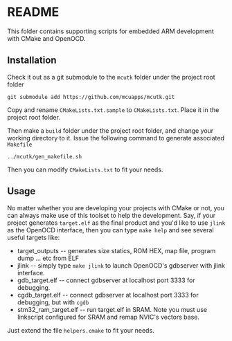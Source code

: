 # README

This folder contains supporting scripts for embedded ARM development with CMake and OpenOCD.

## Installation

Check it out as a git submodule to the `mcutk` folder under the project root folder

    git submodule add https://github.com/mcuapps/mcutk.git

Copy and rename `CMakeLists.txt.sample` to `CMakeLists.txt`. Place it in the project root folder.

Then make a `build` folder under the project root folder, and change your working directory to it. Issue the following command to generate associated `Makefile`

	../mcutk/gen_makefile.sh

Then you can modify `CMakeLists.txt` to fit your needs.

## Usage

No matter whether you are developing your projects with CMake or not, you can always make use of this toolset to help the development. Say, if your project generates `target.elf` as the final product and you'd like to use `jlink` as the OpenOCD interface, then you can type `make help` and see several useful targets like:

- target_outputs -- generates size statics, ROM HEX, map file, program dump ... etc from ELF
- jlink -- simply type `make jlink` to launch OpenOCD's gdbserver with jlink interface. 
- gdb_target.elf -- connect gdbserver at localhost port 3333 for debugging.
- cgdb_target.elf -- connect gdbserver at localhost port 3333 for debugging, but with `cgdb`
- stm32_ram_target.elf -- run target.elf in SRAM. Note you must use linkscript configured for SRAM and remap NVIC's vectors base.

Just extend the file `helpers.cmake` to fit your needs.

